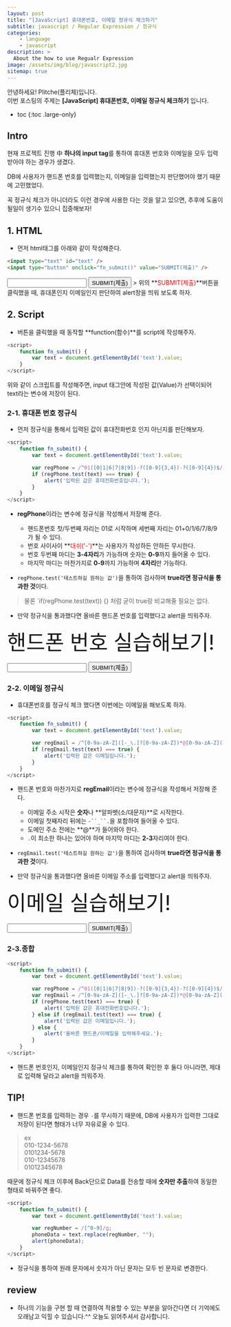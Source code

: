 ```yaml
---
layout: post
title: "[JavaScript] 휴대폰번호, 이메일 정규식 체크하기"
subtitle: javascript / Regular Expression / 정규식
categories:
    - language
    - javascript
description: >
  About the how to use Regualr Expression
image: /assets/img/blog/javascript2.jpg
sitemap: true
---
```


안녕하세요! Plitche(플리체)입니다.  
이번 포스팅의 주제는 **[JavaScript] 휴대폰번호, 이메일 정규식 체크하기** 입니다.

* toc
{:toc .large-only}

## Intro
현재 프로젝트 진행 中 **하나의 input tag**를 통하여 휴대폰 번호와 이메일을 모두 입력 받아야 하는 경우가 생겼다.  

DB에 사용자가 핸드폰 번호를 입력했는지, 이메일을 입력했는지 판단했어야 했기 때문에 고민했었다.  

꼭 정규식 체크가 아니더라도 이런 경우에 사용한 다는 것을 알고 있으면, 추후에 도움이 될일이 생기수 있으니 집중해보자!  

## 1. HTML
- 먼저 html태그를 아래와 같이 작성해준다.  
```html
<input type="text" id="text" />
<input type="button" onclick="fn_submit()" value="SUBMIT(제출)" />
```  

<input type="text"/>
<input type="button" onclick="fn_submit()" value="SUBMIT(제출)" />
> 위의 **<font color="Red">SUBMIT(제출)</font>**버튼을 클릭했을 때, 휴대폰인지 이메일인지 판단하여 alert창을 띄워 보도록 하자.

## 2. Script
- 버튼을 클릭했을 때 동작할 **function(함수)**를 script에 작성해주자.
```js
<script>
	function fn_submit() {
		var text = document.getElementById('text').value;
	}
</script>
```  

위와 같이 스크립트를 작성해주면, input 태그안에 작성된 값(Value)가 선택이되어 text라는 변수에 저장이 된다.

### 2-1. 휴대폰 번호 정규식
- 먼저 정규식을 통해서 입력된 값이 휴대전화번호 인지 아닌지를 판단해보자.
```js
<script>
	function fn_submit() {
		var text = document.getElementById('text').value;

		var regPhone = /^01([0|1|6|7|8|9])-?([0-9]{3,4})-?([0-9]{4})$/;
		if (regPhone.test(text) === true) {
			alert('입력된 값은 휴대전화번호입니다.');
		}
	}
</script>
```  

* **regPhone**이라는 변수에 정규식을 작성해서 저장해 준다.
	- 핸드폰번호 첫/두번째 자리는 01로 시작하며 세번째 자리는 01+0/1/6/7/8/9 가 될 수 있다.
	- 번호 사이사이 **<font color="red">대쉬('-')</font>**는 사용자가 작성하든 안하든 무시한다.
	- 번호 두번째 마디는 **3-4자리**가 가능하며 숫자는 **0-9**까지 들어올 수 있다.
	- 마지막 마디는 마찬가지로 **0-9**까지 가능하며 **4자리**만 가능하다.

* `regPhone.test('테스트하길 원하는 값')`을 통하여 검사하며 **true라면 정규식을 통과한 것**이다.  
> 물론 `if(regPhone.test(text)) {} 처럼 굳이 true랑 비교해줄 필요는 없다.  

* 만약 정규식을 통과했다면 올바른 핸드폰 번호를 입력했다고 alert을 띄워주자.

<font size="11px">핸드폰 번호 실습해보기!</font>
<form>
	<input type="text" id="phone" />
	<input type="button" onclick="fn_phone()" value="SUBMIT(제출)" />
</form>
<script>
	function fn_phone() {
		var text = document.getElementById('phone').value;
		var regPhone = /^01([0|1|6|7|8|9])-?([0-9]{3,4})-?([0-9]{4})$/;
		if (regPhone.test(text) === true) {
			alert('입력된 값은 휴대전화번호입니다.');
		}
	}
</script>

### 2-2. 이메일 정규식
- 휴대폰번호를 정규식 체크 했다면 이번에는 이메일을 해보도록 하자.
```js
<script>
	function fn_submit() {
		var text = document.getElementById('text').value;

		var regEmail = /^[0-9a-zA-Z]([-_\.]?[0-9a-zA-Z])*@[0-9a-zA-Z]([-_\.]?[0-9a-zA-Z])*\.[a-zA-Z]{2,3}$/;
		if (regEmail.test(text) === true) {
			alert('입력된 값은 이메일입니다.');
		}
	}
</script>
```  

* 핸드폰 번호와 마찬가지로 **regEmail**이라는 변수에 정규식을 작성해서 저장해 준다.
	- 이메일 주소 시작은 **숫자**나 **알파벳(소/대문자)**로 시작한다.
	- 이메일 첫째자리 뒤에는 `-``_``.`을 포함하여 들어올 수 있다.
	- 도메인 주소 전에는 **@**가 들어와야 한다.
	- `.`이 최소한 하나는 있어야 하며 마지막 마디는 **2-3**자리여야 한다.

* `regEmail.test('테스트하길 원하는 값')`을 통하여 검사하며 **true라면 정규식을 통과한 것**이다.  

* 만약 정규식을 통과했다면 올바른 이메일 주소를 입력했다고 alert을 띄워주자.

<font size="11px">이메일 실습해보기!</font>
<form>
	<input type="text" id="email" />
	<input type="button" onclick="fn_email()" value="SUBMIT(제출)" />
</form>
<script>
	function fn_email() {
		var text = document.getElementById('email').value;
		var regEmail = /^[0-9a-zA-Z]([-_\.]?[0-9a-zA-Z])*@[0-9a-zA-Z]([-_\.]?[0-9a-zA-Z])*\.[a-zA-Z]{2,3}$/;
		if (regEmail.test(text) === true) {
			alert('입력된 값은 이메일입니다.');
		}
	}
</script>

### 2-3.종합
```js
<script>
	function fn_submit() {
		var text = document.getElementById('text').value;

		var regPhone = /^01([0|1|6|7|8|9])-?([0-9]{3,4})-?([0-9]{4})$/;
		var regEmail = /^[0-9a-zA-Z]([-_\.]?[0-9a-zA-Z])*@[0-9a-zA-Z]([-_\.]?[0-9a-zA-Z])*\.[a-zA-Z]{2,3}$/;
		if (regPhone.test(text) === true) {
			alert('입력된 값은 휴대전화번호입니다.');
		} else if (regEmail.test(text) === true) {
			alert('입력된 값은 이메일입니다.');
		} else {
			alert('올바른 핸드폰/이메일을 입력해주세요.');
		}
	}
</script>
```  

* 핸드폰 번호인지, 이메일인지 정규식 체크를 통하여 확인한 후 둘다 아니라면, 제대로 입력해 달라고 alert을 띄워주자.  

## TIP!
* 핸드폰 번호를 입력하는 경우 `-`를 무시하기 때문에, DB에 사용자가 입력한 그대로 저장이 된다면 형태가 너무 자유로울 수 있다.
> ex  
> 010-1234-5678  
> 0101234-5678  
> 010-12345678  
> 01012345678  

때문에 정규식 체크 이후에 Back단으로 Data를 전송할 때에 **숫자만 추출**하여 동일한 형태로 바꿔주면 좋다.
```js
<script>
	function fn_submit() {
		var text = document.getElementById('text').value;

		var regNumber = /[^0-9]/g;
		phoneData = text.replace(regNumber, "");
		alert(phoneData);
	}
</script>
``` 

* 정규식을 통하여 원래 문자에서 숫자가 아닌 문자는 모두 빈 문자로 변경한다.

## review
* 하나의 기능을 구현 할 때 연결하여 적용할 수 있는 부분을 알아간다면 더 기억에도 오래남고 익힐 수 있습니다.^^ 오늘도 읽어주셔서 감사합니다.
